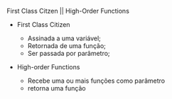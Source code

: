 First Class Citzen || High-Order Functions

* First Class Citizen

	- Assinada a uma variável;
	- Retornada de uma função;
	- Ser passada por parâmetro;

* High-order Functions

	- Recebe uma ou mais funções como parâmetro
	- retorna uma função
	

